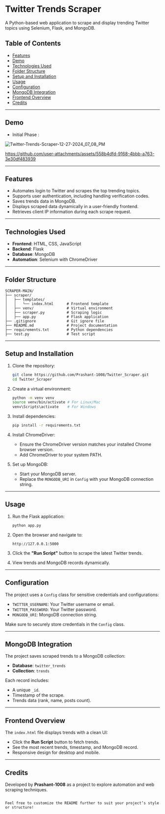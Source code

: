 
# Twitter Trends Scraper

A Python-based web application to scrape and display trending Twitter topics using Selenium, Flask, and MongoDB.

## Table of Contents

- [Features](#features)
- [Demo](#demo)
- [Technologies Used](#technologies-used)
- [Folder Structure](#folder-structure)
- [Setup and Installation](#setup-and-installation)
- [Usage](#usage)
- [Configuration](#configuration)
- [MongoDB Integration](#mongodb-integration)
- [Frontend Overview](#frontend-overview)
- [Credits](#credits)

---
## Demo 

- Initial Phase : 

![Twitter-Trends-Scraper-12-27-2024_07_08_PM](https://github.com/user-attachments/assets/3aa7553c-c053-4cd2-aac4-204750ac405a)

https://github.com/user-attachments/assets/558b4dfd-9168-4bbb-a763-3e30df483939

---

## Features

- Automates login to Twitter and scrapes the top trending topics.
- Supports user authentication, including handling verification codes.
- Saves trends data in MongoDB.
- Displays scraped data dynamically in a user-friendly frontend.
- Retrieves client IP information during each scrape request.

---

## Technologies Used

- **Frontend**: HTML, CSS, JavaScript
- **Backend**: Flask
- **Database**: MongoDB
- **Automation**: Selenium with ChromeDriver

---

## Folder Structure

```plaintext
SCRAPER-MAIN/
├── scraper/
│   ├── templates/
│   │   └── index.html      # Frontend template
│   ├── venv/               # Virtual environment
│   ├── scraper.py          # Scraping logic
│   ├── app.py              # Flask application
├── .gitignore              # Git ignore file
├── README.md               # Project documentation
├── requirements.txt        # Python dependencies
├── test.py                 # Test script
```

---

## Setup and Installation

1. Clone the repository:
   ```bash
   git clone https://github.com/Prashant-1008/Twitter_Scraper.git
   cd Twitter_Scraper
   ```

2. Create a virtual environment:
   ```bash
   python -m venv venv
   source venv/bin/activate # For Linux/Mac
   venv\Scripts\activate    # For Windows
   ```

3. Install dependencies:
   ```bash
   pip install -r requirements.txt
   ```

4. Install ChromeDriver:
   - Ensure the ChromeDriver version matches your installed Chrome browser version.
   - Add ChromeDriver to your system PATH.

5. Set up MongoDB:
   - Start your MongoDB server.
   - Replace the `MONGODB_URI` in `Config` with your MongoDB connection string.

---

## Usage

1. Run the Flask application:
   ```bash
   python app.py
   ```

2. Open the browser and navigate to:
   ```
   http://127.0.0.1:5000
   ```

3. Click the **"Run Script"** button to scrape the latest Twitter trends.

4. View trends and MongoDB records dynamically.

---

## Configuration

The project uses a `Config` class for sensitive credentials and configurations:

- `TWITTER_USERNAME`: Your Twitter username or email.
- `TWITTER_PASSWORD`: Your Twitter password.
- `MONGODB_URI`: MongoDB connection string.

Make sure to securely store credentials in the `Config` class.

---

## MongoDB Integration

The project saves scraped trends to a MongoDB collection:

- **Database**: `twitter_trends`
- **Collection**: `trends`

Each record includes:
- A unique `_id`.
- Timestamp of the scrape.
- Trends data (rank, name, posts count).

---

## Frontend Overview

The `index.html` file displays trends with a clean UI:

- Click the **Run Script** button to fetch trends.
- See the most recent trends, timestamp, and MongoDB record.
- Responsive design for desktop and mobile.

---

## Credits

Developed by **Prashant-1008** as a project to explore automation and web scraping techniques.
```

Feel free to customize the README further to suit your project’s style or structure!

